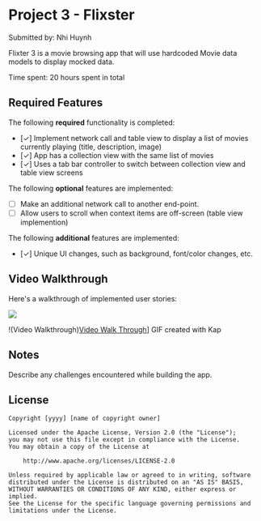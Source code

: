 # Project 3 - Flixster

Submitted by: Nhi Huynh

Flixter 3 is a movie browsing app that will use hardcoded Movie data models to display mocked data.

Time spent: 20 hours spent in total

## Required Features

The following **required** functionality is completed:

- [✓] Implement network call and table view to display a list of movies currently playing (title, description, image)
- [✓] App has a collection view with the same list of movies
- [✓] Uses a tab bar controller to switch between collection view and table view screens
 
The following **optional** features are implemented:

- [ ] Make an additional network call to another end-point.	
- [ ] Allow users to scroll when context items are off-screen (table view implemention)

The following **additional** features are implemented:

- [✓] Unique UI changes, such as background, font/color changes, etc.

## Video Walkthrough

Here's a walkthrough of implemented user stories:

<img src="[https://static01.bbi.io/2Wt9Tk.gif](https://imgur.com/a/t0vxub8)"/>

!(Video Walkthrough)[Video Walk Through](https://imgur.com/a/t0vxub8)]
GIF created with Kap  

## Notes

Describe any challenges encountered while building the app.

## License

    Copyright [yyyy] [name of copyright owner]

    Licensed under the Apache License, Version 2.0 (the "License");
    you may not use this file except in compliance with the License.
    You may obtain a copy of the License at

        http://www.apache.org/licenses/LICENSE-2.0

    Unless required by applicable law or agreed to in writing, software
    distributed under the License is distributed on an "AS IS" BASIS,
    WITHOUT WARRANTIES OR CONDITIONS OF ANY KIND, either express or implied.
    See the License for the specific language governing permissions and
    limitations under the License.
